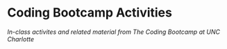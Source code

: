 # Coding Bootcamp Activities

_In-class activites and related material from The Coding Bootcamp at UNC Charlotte_